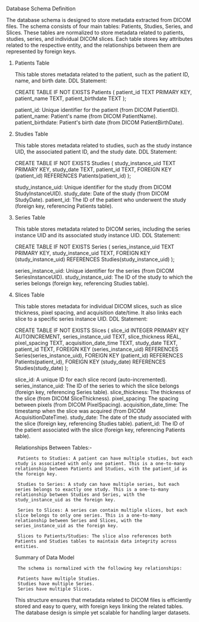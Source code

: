 Database Schema Definition

The database schema is designed to store metadata extracted from DICOM files. The schema consists of four main tables: Patients, Studies, Series, and Slices. These tables are normalized to store metadata related to patients, studies, series, and individual DICOM slices. Each table stores key attributes related to the respective entity, and the relationships between them are represented by foreign keys.


1. Patients Table

    This table stores metadata related to the patient, such as the patient ID, name, and birth date.
    DDL Statement:

    CREATE TABLE IF NOT EXISTS Patients (
        patient_id TEXT PRIMARY KEY,
        patient_name TEXT,
        patient_birthdate TEXT
    );

    patient_id: Unique identifier for the patient (from DICOM PatientID).
    patient_name: Patient's name (from DICOM PatientName).
    patient_birthdate: Patient's birth date (from DICOM PatientBirthDate).

2. Studies Table

    This table stores metadata related to studies, such as the study instance UID, the associated patient ID, and the study date.
    DDL Statement:

    CREATE TABLE IF NOT EXISTS Studies (
        study_instance_uid TEXT PRIMARY KEY,
        study_date TEXT,
        patient_id TEXT,
        FOREIGN KEY (patient_id) REFERENCES Patients(patient_id)
    );

    study_instance_uid: Unique identifier for the study (from DICOM StudyInstanceUID).
    study_date: Date of the study (from DICOM StudyDate).
    patient_id: The ID of the patient who underwent the study (foreign key, referencing Patients table).

3. Series Table

    This table stores metadata related to DICOM series, including the series instance UID and its associated study instance UID.
    DDL Statement:

    CREATE TABLE IF NOT EXISTS Series (
        series_instance_uid TEXT PRIMARY KEY,
        study_instance_uid TEXT,
        FOREIGN KEY (study_instance_uid) REFERENCES Studies(study_instance_uid)
    );

    series_instance_uid: Unique identifier for the series (from DICOM SeriesInstanceUID).
    study_instance_uid: The ID of the study to which the series belongs (foreign key, referencing Studies table).

4. Slices Table

    This table stores metadata for individual DICOM slices, such as slice thickness, pixel spacing, and acquisition date/time. It also links each slice to a specific series instance UID.
    DDL Statement:

    CREATE TABLE IF NOT EXISTS Slices (
        slice_id INTEGER PRIMARY KEY AUTOINCREMENT,
        series_instance_uid TEXT,
        slice_thickness REAL,
        pixel_spacing TEXT,
        acquisition_date_time TEXT,
        study_date TEXT,
        patient_id TEXT,
        FOREIGN KEY (series_instance_uid) REFERENCES Series(series_instance_uid),
        FOREIGN KEY (patient_id) REFERENCES Patients(patient_id),
        FOREIGN KEY (study_date) REFERENCES Studies(study_date)
    );

    slice_id: A unique ID for each slice record (auto-incremented).
    series_instance_uid: The ID of the series to which the slice belongs (foreign key, referencing Series table).
    slice_thickness: The thickness of the slice (from DICOM SliceThickness).
    pixel_spacing: The spacing between pixels (from DICOM PixelSpacing).
    acquisition_date_time: The timestamp when the slice was acquired (from DICOM AcquisitionDateTime).
    study_date: The date of the study associated with the slice (foreign key, referencing Studies table).
    patient_id: The ID of the patient associated with the slice (foreign key, referencing Patients table).


    Relationships Between Tables:-

        Patients to Studies: A patient can have multiple studies, but each study is associated with only one patient. This is a one-to-many relationship between Patients and Studies, with the patient_id as the foreign key.

        Studies to Series: A study can have multiple series, but each series belongs to exactly one study. This is a one-to-many relationship between Studies and Series, with the study_instance_uid as the foreign key.

        Series to Slices: A series can contain multiple slices, but each slice belongs to only one series. This is a one-to-many relationship between Series and Slices, with the series_instance_uid as the foreign key.

        Slices to Patients/Studies: The slice also references both Patients and Studies tables to maintain data integrity across entities.

    Summary of Data Model

        The schema is normalized with the following key relationships:

        Patients have multiple Studies.
        Studies have multiple Series.
        Series have multiple Slices.

    This structure ensures that metadata related to DICOM files is efficiently stored and easy to query, with foreign keys linking the related tables. The database design is simple yet scalable for handling larger datasets.
